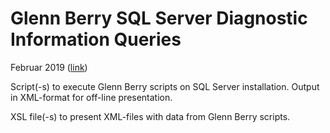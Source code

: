 # Glenn Berry SQL Server Diagnostic Information Queries

Februar 2019 ([link](https://www.sqlskills.com/blogs/glenn/sql-server-diagnostic-information-queries-for-february-2019/))

Script(-s) to execute Glenn Berry scripts on SQL Server installation.
Output in XML-format for off-line presentation.

XSL file(-s) to present XML-files with data from Glenn Berry scripts.

